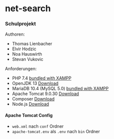 # net-search

### Schulprojekt

Authoren:

* Thomas Lienbacher 
* Elvir Hodzic 
* Noa Hauswirth 
* Stevan Vukovic

Anforderungen:

* PHP 7.4 [bundled with XAMPP](https://www.apachefriends.org/xampp-files/7.4.5/xampp-windows-x64-7.4.5-0-VC15-installer.exe)
* OpenJDK 13 [Download](https://download.java.net/java/GA/jdk13.0.2/d4173c853231432d94f001e99d882ca7/8/GPL/openjdk-13.0.2_windows-x64_bin.zip)
* MariaDB 10.4 (MySQL 5.0) [bundled with XAMPP](https://www.apachefriends.org/xampp-files/7.4.5/xampp-windows-x64-7.4.5-0-VC15-installer.exe)
* Apache Tomcat 9.0.30 [Download](https://mirror.klaus-uwe.me/apache/tomcat/tomcat-9/v9.0.34/bin/apache-tomcat-9.0.34-windows-x64.zip)
* Composer [Download](https://getcomposer.org/Composer-Setup.exe)
* Node.js [Download](https://nodejs.org/dist/v12.16.3/node-v12.16.3-x64.msi)

#### Apache Tomcat Config
* `web.xml` nach `conf` Ordner
* `apache-tomcat.env` als `.env` nach `bin` Ordner
